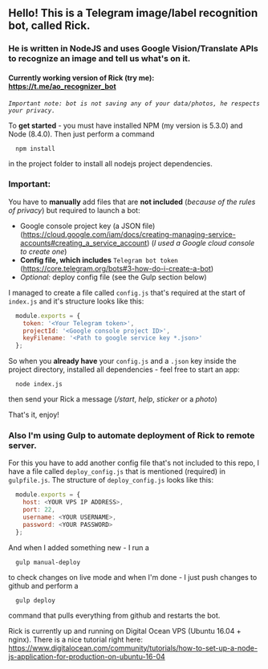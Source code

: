 ## Hello! This is a Telegram image/label recognition bot, called Rick.
### He is written in NodeJS and uses Google Vision/Translate APIs to recognize an image and tell us what's on it.
#### Currently working version of Rick (try me): https://t.me/ao_recognizer_bot
*`Important note: bot is not saving any of your data/photos, he respects your privacy.`*


To **get started** - you must have installed NPM (my version is 5.3.0) and Node (8.4.0).
Then just perform a command 
```
  npm install
```
in the project folder to install all nodejs project dependencies.

### Important:
You have to **manually** add files that are **not included** (*because of the rules of privacy*) but required to launch a bot:
* Google console project key (a JSON file) (https://cloud.google.com/iam/docs/creating-managing-service-accounts#creating_a_service_account) (*I used a Google cloud console to create one*)
* **Config file, which includes** `Telegram bot token` (https://core.telegram.org/bots#3-how-do-i-create-a-bot)
* *Optional:* deploy config file (see the Gulp section below) 

I managed to create a file called `config.js` that's required at the start of 
`index.js` and it's structure looks like this: 

```javascript
  module.exports = {
    token: '<Your Telegram token>',
    projectId: '<Google console project ID>',
    keyFilename: '<Path to google service key *.json>'
  };
```


So when you **already have** your `config.js` and a `.json` key inside the project directory, 
installed all dependencies - feel free to start an app:
```
  node index.js
```
then send your Rick a message (*/start*, *help*, *sticker* or a *photo*)

That's it, enjoy!

### Also I'm using Gulp to automate deployment of Rick to remote server.
For this you have to add another config file that's not included to this repo, I have a file called `deploy_config.js` that is mentioned (required) in `gulpfile.js`.
The structure of `deploy_config.js` looks like this: 
``` javascript
  module.exports = {
    host: <YOUR VPS IP ADDRESS>, 
    port: 22,
    username: <YOUR USERNAME>,
    password: <YOUR PASSWORD>
  };
```
And when I added something new - I run a 
```
  gulp manual-deploy
```
to check changes on live mode and when I'm done - I just push changes to github and perform a
```
  gulp deploy
```
command that pulls everything from github and restarts the bot.

Rick is currently up and running on Digital Ocean VPS (Ubuntu 16.04 + nginx). 
There is a nice tutorial right here: https://www.digitalocean.com/community/tutorials/how-to-set-up-a-node-js-application-for-production-on-ubuntu-16-04
